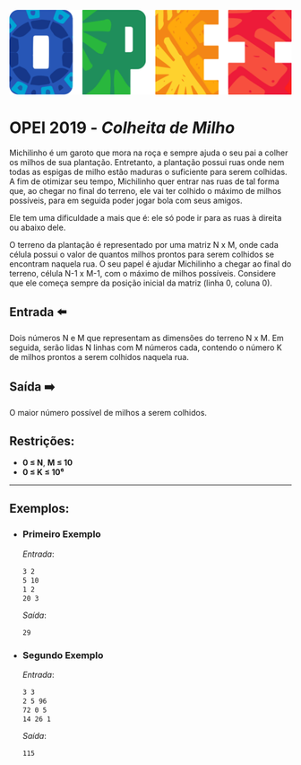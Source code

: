 ![OPEI](../../../assets/opei/logo_opei.png)

# **OPEI 2019 - *Colheita de Milho***

Michilinho é um garoto que mora na roça e sempre ajuda o seu pai a colher os milhos de sua plantação. Entretanto, a plantação possui ruas onde nem todas as espigas de milho estão maduras o suficiente para serem colhidas. A fim de otimizar seu tempo, Michilinho quer entrar nas ruas de tal forma que, ao chegar no final do terreno, ele vai ter colhido o máximo de milhos possíveis, para em seguida poder jogar bola com seus amigos.

Ele tem uma dificuldade a mais que é: ele só pode ir para as ruas à direita ou abaixo dele.

O terreno da plantação é representado por uma matriz N x M, onde cada célula possui o valor de quantos milhos prontos para serem colhidos se encontram naquela rua. O seu papel é ajudar Michilinho a chegar ao final do terreno, célula N-1 x M-1, com o máximo de milhos possíveis. Considere que ele começa sempre da posição inicial da matriz (linha 0, coluna 0).

## Entrada ⬅️ 
Dois números N e M que representam as dimensões do terreno N x M. Em seguida, serão lidas N linhas com M números cada, contendo o número K de milhos prontos a serem colhidos naquela rua.

## Saída ➡️
O maior número possível de milhos a serem colhidos.

## Restrições:
- **0 ≤ N**, **M ≤ 10**
- **0 ≤ K ≤ 10⁶**

---

## Exemplos:
- ### Primeiro Exemplo
  *Entrada*:
  ```
  3 2
  5 10
  1 2
  20 3
  ```
  *Saída*:
  ```
  29
  ```
- ### Segundo Exemplo
  *Entrada*:
  ```
  3 3
  2 5 96
  72 0 5
  14 26 1
  ```
  *Saída*:
  ```
  115
  ```